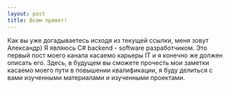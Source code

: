 ```yaml
---
layout: post
title: Всем привет!
---
```

Как вы уже догадываетесь исходя из текущей ссылки, меня зовут Александр)
Я являюсь C# backend - software разработчиком.
Это первый пост моего канала касаемо карьеры IT и я конечно же должен описать его.
Здесь, в будущем вы сможете прочесть мои заметки касаемо моего пути в повышении квалификации, я буду делиться с вами изученными материалами и изученными проектами.
